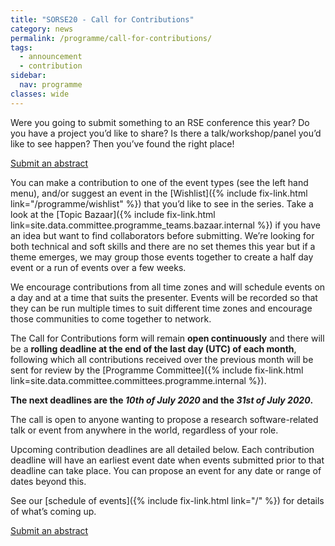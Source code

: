 ```yaml
---
title: "SORSE20 - Call for Contributions"
category: news
permalink: /programme/call-for-contributions/
tags:
  - announcement
  - contribution
sidebar:
  nav: programme
classes: wide
---
```


Were you going to submit something to an RSE conference this year? Do you have a project you’d like to share? Is there a talk/workshop/panel you’d like to see happen? Then you’ve found the right place!

<a href="{{site.indico_base_event}}/abstracts" class="btn btn--success" target="_blank"><i class="fas fa-pen"></i> Submit an abstract</a>

You can make a contribution to one of the event types (see the left hand menu), and/or suggest an event in the [Wishlist]({% include fix-link.html link="/programme/wishlist" %}) that you’d like to see in the series. Take a look at the [Topic Bazaar]({% include fix-link.html link=site.data.committee.programme_teams.bazaar.internal %}) if you have an idea but want to find collaborators before submitting. We’re looking for both technical and soft skills and there are no set themes this year but if a theme emerges, we may group those events together to create a half day event or a run of events over a few weeks.

We encourage contributions from all time zones and will schedule events on a day and at a time that suits the presenter. Events will be recorded so that they can be run multiple times to suit different time zones and encourage those communities to come together to network.

The Call for Contributions form will remain **open continuously** and there will be a **rolling deadline at the end of the last day (UTC) of each month**, following which all contributions received over the previous month will be sent for review by the [Programme Committee]({% include fix-link.html link=site.data.committee.committees.programme.internal %}).

**The next deadlines are the *10th of July 2020* and the *31st of July 2020*.**

The call is open to anyone wanting to propose a research software-related talk or event from anywhere in the world, regardless of your role.

Upcoming contribution deadlines are all detailed below. Each contribution deadline will have an earliest event date when events submitted prior to that deadline can take place. You can propose an event for any date or range of dates beyond this.

See our [schedule of events]({% include fix-link.html link="/" %}) for details of what’s coming up.

<a href="{{site.indico_base_event}}/abstracts" class="btn btn--success" target="_blank"><i class="fas fa-pen"></i> Submit an abstract</a>
